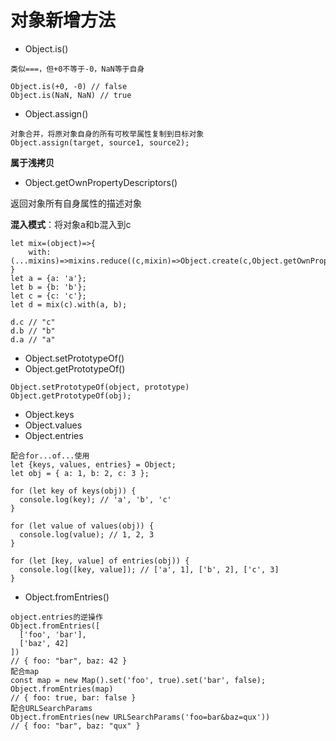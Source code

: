 # 对象新增方法

- Object.is()

```
类似===，但+0不等于-0，NaN等于自身

Object.is(+0, -0) // false
Object.is(NaN, NaN) // true
```

- Object.assign()

```
对象合并，将原对象自身的所有可枚举属性复制到目标对象
Object.assign(target, source1, source2);
```

**属于浅拷贝**

- Object.getOwnPropertyDescriptors()

返回对象所有自身属性的描述对象

**混入模式**：将对象a和b混入到c

```
let mix=(object)=>{
	with:(...mixins)=>mixins.reduce((c,mixin)=>Object.create(c,Object.getOwnPropertyDescriptors(mixin)),object)
}
let a = {a: 'a'};
let b = {b: 'b'};
let c = {c: 'c'};
let d = mix(c).with(a, b);

d.c // "c"
d.b // "b"
d.a // "a"
```

- Object.setPrototypeOf()
- Object.getPrototypeOf()

```
Object.setPrototypeOf(object, prototype)
Object.getPrototypeOf(obj);
```

- Object.keys
- Object.values
- Object.entries

```
配合for...of...使用
let {keys, values, entries} = Object;
let obj = { a: 1, b: 2, c: 3 };

for (let key of keys(obj)) {
  console.log(key); // 'a', 'b', 'c'
}

for (let value of values(obj)) {
  console.log(value); // 1, 2, 3
}

for (let [key, value] of entries(obj)) {
  console.log([key, value]); // ['a', 1], ['b', 2], ['c', 3]
}
```

- Object.fromEntries()

```
object.entries的逆操作
Object.fromEntries([
  ['foo', 'bar'],
  ['baz', 42]
])
// { foo: "bar", baz: 42 }
配合map
const map = new Map().set('foo', true).set('bar', false);
Object.fromEntries(map)
// { foo: true, bar: false }
配合URLSearchParams
Object.fromEntries(new URLSearchParams('foo=bar&baz=qux'))
// { foo: "bar", baz: "qux" }
```

